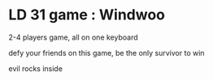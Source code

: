 LD 31 game : Windwoo
========

2-4 players game, all on one keyboard

defy your friends on this game, be the only survivor to win

evil rocks inside
